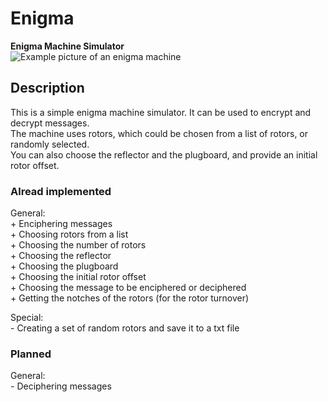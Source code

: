 # Enigma
**Enigma Machine Simulator**<br>
![Example picture of an enigma machine](https://assets.deutschlandfunk.de/FILE_b9b15233fb5943516035bcfab5cd9e5b/1920x1080.jpg)

## Description
This is a simple enigma machine simulator. It can be used to encrypt and decrypt messages.<br>
The machine uses rotors, which could be chosen from a list of rotors, or randomly selected.<br>
You can also choose the reflector and the plugboard, and provide an initial rotor offset.

### Alread implemented
General:<br>
    + Enciphering messages <br>
    + Choosing rotors from a list<br>
    + Choosing the number of rotors<br>
    + Choosing the reflector <br>
    + Choosing the plugboard<br>
    + Choosing the initial rotor offset<br>
    + Choosing the message to be enciphered or deciphered<br>
    + Getting the notches of the rotors (for the rotor turnover)<br>
    
Special:<br>
    - Creating a set of random rotors and save it to a txt file<br>

### Planned
General:<br>
    - Deciphering messages<br>
